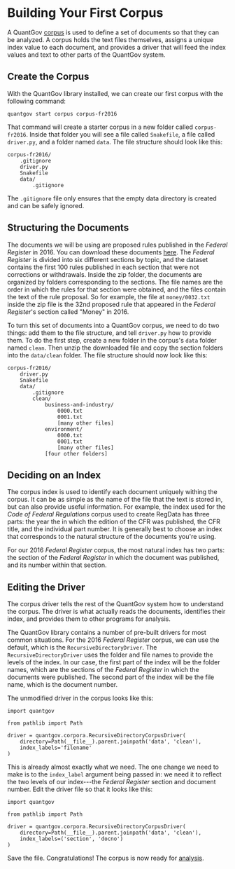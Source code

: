 # Building Your First Corpus

A QuantGov [corpus](../corpus.markdown) is used to define a set of documents so
that they can be analyzed. A corpus holds the text files themselves, assigns a
unique index value to each document, and provides a driver that will feed the
index values and text to other parts of the QuantGov system.

## Create the Corpus

With the QuantGov library installed, we can create our first corpus with the
following command:

``` {.bash}
quantgov start corpus corpus-fr2016
```

That command will create a starter corpus in a new folder called
`corpus-fr2016`. Inside that folder you will see a file called `Snakefile`, a
file called `driver.py`, and a folder named `data`. The file structure should
look like this:

    corpus-fr2016/
        .gitignore
        driver.py
        Snakefile
        data/
            .gitignore

The `.gitignore` file only ensures that the empty data directory is created and
can be safely ignored.

## Structuring the Documents

The documents we will be using are proposed rules published in the *Federal
Register* in 2016. You can download these documents
[here](https://s3.amazonaws.com/quantgov-datasets/workshop/2016_frdocs.zip). The
*Federal Register* is divided into six different sections by topic, and the
dataset contains the first 100 rules published in each section that were not
corrections or withdrawals. Inside the zip folder, the documents are organized
by folders corresponding to the sections. The file names are the order in which
the rules for that section were obtained, and the files contain the text of the
rule proposal. So for example, the file at `money/0032.txt` inside the zip file
is the 32nd proposed rule that appeared in the *Federal Register*'s section
called "Money" in 2016.

To turn this set of documents into a QuantGov corpus, we need to do two things:
add them to the file structure, and tell `driver.py` how to provide them. To do
the first step, create a new folder in the corpus's `data` folder named
`clean`. Then unzip the downloaded file and copy the section folders into the
`data/clean` folder. The file structure should now look like this:

    corpus-fr2016/
        driver.py
        Snakefile
        data/
            .gitignore
            clean/
                business-and-industry/
                    0000.txt
                    0001.txt
                    [many other files]
                environment/
                    0000.txt
                    0001.txt
                    [many other files]
                [four other folders]

## Deciding on an Index

The corpus index is used to identify each document uniquely withing the corpus.
It can be as simple as the name of the file that the text is stored in, but can
also provide useful information. For example, the index used for the *Code of
Federal Regulations* corpus used to create RegData has three parts: the year
the in which the edition of the CFR was published, the CFR title, and the
individual part number. It is generally best to choose an index that
corresponds to the natural structure of the documents you're using.

For our 2016 *Federal Register* corpus, the most natural index has two parts:
the section of the *Federal Register* in which the document was published, and
its number within that section.

## Editing the Driver

The corpus driver tells the rest of the QuantGov system how to understand the
corpus. The driver is what actually reads the documents, identifies their
index, and provides them to other programs for analysis.

The QuantGov library contains a number of pre-built drivers for most common
situations. For the 2016 *Federal Register* corpus, we can use the default,
which is the `RecursiveDirectoryDriver`. The `RecursiveDirectoryDriver` uses
the folder and file names to provide the levels of the index. In our case, the
first part of the index will be the folder names, which are the sections of the
*Federal Register* in which the documents were published. The second part of
the index will be the file name, which is the document number.

The unmodified driver in the corpus looks like this:

``` {.python}
import quantgov

from pathlib import Path

driver = quantgov.corpora.RecursiveDirectoryCorpusDriver(
    directory=Path(__file__).parent.joinpath('data', 'clean'),
    index_labels='filename'
)
```

This is already almost exactly what we need. The one change we need to make is
to the `index_label` argument being passed in: we need it to reflect the two
levels of our index---the *Federal Register* section and document number. Edit
the driver file so that it looks like this:

``` {.python}
import quantgov

from pathlib import Path

driver = quantgov.corpora.RecursiveDirectoryCorpusDriver(
    directory=Path(__file__).parent.joinpath('data', 'clean'),
    index_labels=('section', 'docno')
)
```

Save the file. Congratulations! The corpus is now ready for [analysis](https://github.com/jnelson16/documentation/blob/tutorial/docs/tutorial/corpus_analysis.markdown).

